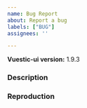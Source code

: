 ```yaml
---
name: Bug Report
about: Report a bug
labels: ["BUG"]
assignees: ''

---
```


**Vuestic-ui version:** 1.9.3

### Description

<!--
  Describe bug here: 
  - What is current behaviour
  - What is expected behaviour
  - Any other useful information
-->

### Reproduction

<!-- 
  Please use playground (https://ui.vuestic.dev/play or codesandbox) or write here steps for reproduction
  ! This will help us handle this issue faster!
 -->
